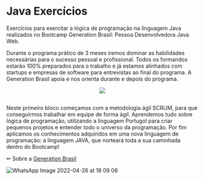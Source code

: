 # Java Exercícios
Exercícios para exercitar a lógica de programação na linguagem Java realizados no Bootcamp Generation Brasil: Pessoa Desenvolvedora Java Web. 

Durante o programa prático de 3 meses iremos dominar as habilidades necessárias para o sucesso pessoal e profissional. Todos os formandos estarão 100% preparados para o trabalho e já estamos alinhados com startups e empresas de software para entrevistas ao final do programa. A Generation Brasil apoia e nos orienta durante e depois do programa.


<div align="center"> 
 <img src="https://user-images.githubusercontent.com/86428389/165376964-ab642240-1f40-4c87-9d45-6c6d2eee1a5b.png">
</div> 

##
Neste primeiro bloco começamos com a metodologia ágil SCRUM, para que conseguirmos trabalhar em equipe de forma ágil. Aprendemos tudo sobre lógica de programação, utilizando a linguagem Portugol para criar pequenos projetos e entender todo o universo da programação. Por fim aplicamos os conhecimentos adquiridos em uma nova linguagem de programação: a linguagem JAVA, que norteará toda a sua caminhada dentro do Bootcamp!

✏ Sobre a [Generation Brasil](https://brazil.generation.org/)


![WhatsApp Image 2022-04-26 at 18 09 06](https://user-images.githubusercontent.com/86428389/165392857-4bbd868e-54c5-42b2-8ded-61cc074d6c5b.jpeg)
